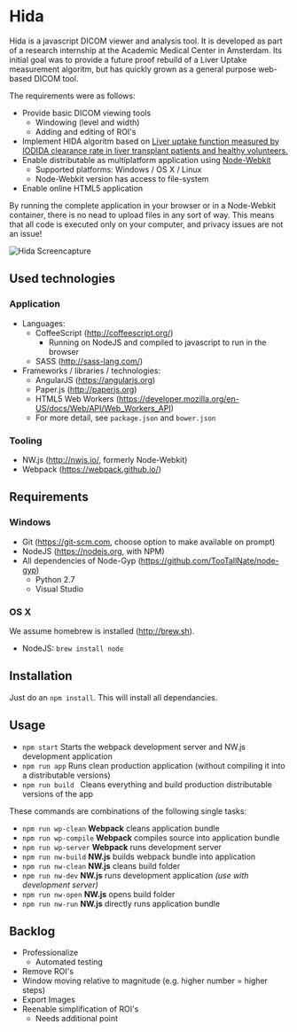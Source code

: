 # Hida

Hida is a javascript DICOM viewer and analysis tool. It is developed as part of a research internship at the Academic Medical Center in Amsterdam. Its initial goal was to provide a future proof rebuild of a Liver Uptake measurement algoritm, but has quickly grown as a general purpose web-based DICOM tool.

The requirements were as follows:
  - Provide basic DICOM viewing tools
    - Windowing (level and width)
    - Adding and editing of ROI's
  - Implement HIDA algoritm based on [Liver uptake function measured by IODIDA clearance rate in liver transplant patients and healthy volunteers.](http://www.ncbi.nlm.nih.gov/pubmed/8692492)
  - Enable distributable as multiplatform application using [Node-Webkit](rogerwang/node-webkit)
    - Supported platforms: Windows / OS X / Linux
    - Node-Webkit version has access to file-system
  - Enable online HTML5 application

By running the complete application in your browser or in a Node-Webkit container, there is no nead to upload files in any sort of way. This means that all code is executed only on your computer, and privacy issues are not an issue!

![Hida Screencapture](/docs/img/capture.gif)

## Used technologies

### Application

  * Languages:
    * CoffeeScript (http://coffeescript.org/)
      * Running on NodeJS and compiled to javascript to run in the browser
    * SASS (http://sass-lang.com/)
  * Frameworks / libraries / technologies:
    * AngularJS (https://angularjs.org)
    * Paper.js (http://paperjs.org)
    * HTML5 Web Workers (https://developer.mozilla.org/en-US/docs/Web/API/Web_Workers_API)
    * For more detail, see `package.json` and `bower.json`

### Tooling

  * NW.js (http://nwjs.io/, formerly Node-Webkit)
  * Webpack (https://webpack.github.io/)

## Requirements

### Windows

* Git (https://git-scm.com, choose option to make available on prompt)
* NodeJS (https://nodejs.org, with NPM)
* All dependencies of Node-Gyp (https://github.com/TooTallNate/node-gyp)
  * Python 2.7
  * Visual Studio

### OS X

We assume homebrew is installed (http://brew.sh).

  * NodeJS: `brew install node`

## Installation

Just do an `npm install`. This will install all dependancies.

## Usage

  * `npm start` Starts the webpack development server and NW.js development application
  * `npm run app` Runs clean production application (without compiling it into a distributable versions)
  * `npm run build ` Cleans everything and build production distributable versions of the app

These commands are combinations of the following single tasks:

  * `npm run wp-clean` **Webpack** cleans application bundle
  * `npm run wp-compile` **Webpack** compiles source into application bundle
  * `npm run wp-server` **Webpack** runs development server
  * `npm run nw-build` **NW.js** builds webpack bundle into application
  * `npm run nw-clean` **NW.js** cleans build folder
  * `npm run nw-dev` **NW.js** runs development application *(use with development server)*
  * `npm run nw-open` **NW.js** opens build folder
  * `npm run nw-run` **NW.js** directly runs application bundle

## Backlog

  * Professionalize
    * Automated testing
  * Remove ROI's
  * Window moving relative to magnitude (e.g. higher number = higher steps)
  * Export Images
  * Reenable simplification of ROI's
    * Needs additional point
